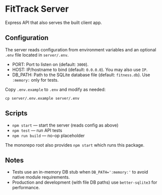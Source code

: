 # FitTrack Server

Express API that also serves the built client app.

## Configuration

The server reads configuration from environment variables and an optional `.env` file located in `server/.env`.

- PORT: Port to listen on (default: `3000`).
- HOST: IP/hostname to bind (default: `0.0.0.0`). You may also use `IP`.
- DB_PATH: Path to the SQLite database file (default: `fitness.db`). Use `:memory:` only for tests.

Copy `.env.example` to `.env` and modify as needed:

```
cp server/.env.example server/.env
```

## Scripts

- `npm start` — start the server (reads config as above)
- `npm test` — run API tests
- `npm run build` — no-op placeholder

The monorepo root also provides `npm start` which runs this package.

## Notes

- Tests use an in-memory DB stub when `DB_PATH=':memory:'` to avoid native module requirements.
- Production and development (with file DB paths) use `better-sqlite3` for performance.

